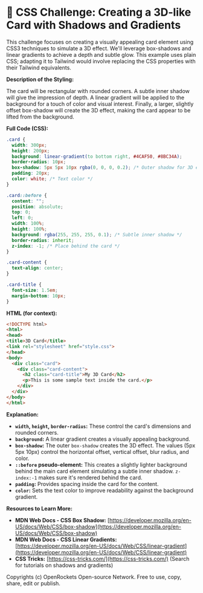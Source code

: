 # 🐞 CSS Challenge:  Creating a 3D-like Card with Shadows and Gradients


This challenge focuses on creating a visually appealing card element using CSS3 techniques to simulate a 3D effect.  We'll leverage box-shadows and linear gradients to achieve a depth and subtle glow.  This example uses plain CSS; adapting it to Tailwind would involve replacing the CSS properties with their Tailwind equivalents.

**Description of the Styling:**

The card will be rectangular with rounded corners.  A subtle inner shadow will give the impression of depth.  A linear gradient will be applied to the background for a touch of color and visual interest.  Finally, a larger, slightly offset box-shadow will create the 3D effect, making the card appear to be lifted from the background.


**Full Code (CSS):**

```css
.card {
  width: 300px;
  height: 200px;
  background: linear-gradient(to bottom right, #4CAF50, #8BC34A);
  border-radius: 10px;
  box-shadow: 5px 5px 10px rgba(0, 0, 0, 0.2); /* Outer shadow for 3D effect */
  padding: 20px;
  color: white; /* Text color */
}

.card::before {
  content: "";
  position: absolute;
  top: 0;
  left: 0;
  width: 100%;
  height: 100%;
  background: rgba(255, 255, 255, 0.1); /* Subtle inner shadow */
  border-radius: inherit;
  z-index: -1; /* Place behind the card */
}

.card-content {
  text-align: center;
}

.card-title {
  font-size: 1.5em;
  margin-bottom: 10px;
}
```

**HTML (for context):**

```html
<!DOCTYPE html>
<html>
<head>
<title>3D Card</title>
<link rel="stylesheet" href="style.css">
</head>
<body>
  <div class="card">
    <div class="card-content">
      <h2 class="card-title">My 3D Card</h2>
      <p>This is some sample text inside the card.</p>
    </div>
  </div>
</body>
</html>

```

**Explanation:**

* **`width`, `height`, `border-radius`:**  These control the card's dimensions and rounded corners.
* **`background`:**  A linear gradient creates a visually appealing background.
* **`box-shadow`:** The outer `box-shadow` creates the 3D effect.  The values (5px 5px 10px) control the horizontal offset, vertical offset, blur radius, and color.
* **`::before` pseudo-element:** This creates a slightly lighter background behind the main card element simulating a subtle inner shadow. `z-index:-1` makes sure it's rendered behind the card.
* **`padding`:** Provides spacing inside the card for the content.
* **`color`:** Sets the text color to improve readability against the background gradient.


**Resources to Learn More:**

* **MDN Web Docs - CSS Box Shadow:** [https://developer.mozilla.org/en-US/docs/Web/CSS/box-shadow](https://developer.mozilla.org/en-US/docs/Web/CSS/box-shadow)
* **MDN Web Docs - CSS Linear Gradients:** [https://developer.mozilla.org/en-US/docs/Web/CSS/linear-gradient](https://developer.mozilla.org/en-US/docs/Web/CSS/linear-gradient)
* **CSS Tricks:** [https://css-tricks.com/](https://css-tricks.com/) (Search for tutorials on shadows and gradients)


Copyrights (c) OpenRockets Open-source Network. Free to use, copy, share, edit or publish.

